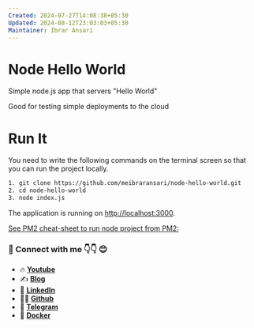 ```yaml
---
Created: 2024-07-27T14:08:38+05:30
Updated: 2024-08-12T23:03:03+05:30
Maintainer: Ibrar Ansari
---
```

# Node Hello World

Simple node.js app that servers "Hello World"

Good for testing simple deployments to the cloud

# Run It

You need to write the following commands on the terminal screen so that you can run the project locally.

```sh
1. git clone https://github.com/meibraransari/node-hello-world.git
2. cd node-hello-world
3. node index.js
```

The application is running on [http://localhost:3000](http://localhost:3000).


[See PM2 cheat-sheet to run node project from PM2:](https://github.com/meibraransari/pm2-cheatsheet)

### 💼 Connect with me 👇👇 😊

- 🔥 [**Youtube**](https://www.youtube.com/@DevOpsinAction?sub_confirmation=1)
- ✍ [**Blog**](https://ibraransari.blogspot.com/)
- 💼 [**LinkedIn**](https://www.linkedin.com/in/ansariibrar/)
- 👨‍💻 [**Github**](https://github.com/meibraransari?tab=repositories)
- 💬 [**Telegram**](https://t.me/DevOpsinActionTelegram)
- 🐳 [**Docker**](https://hub.docker.com/u/ibraransaridocker)
